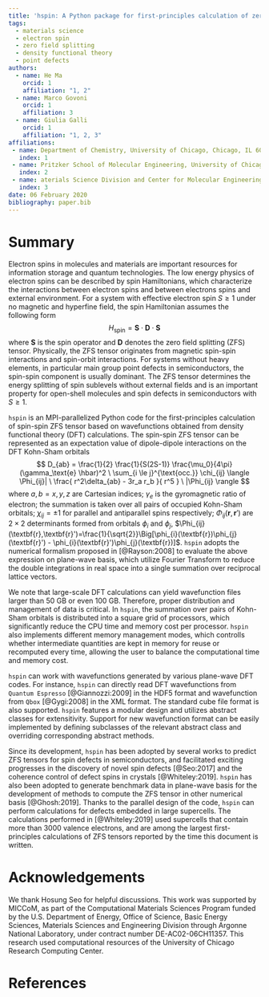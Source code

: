 ```yaml
---
title: 'hspin: A Python package for first-principles calculation of zero field splitting tensor'
tags:
  - materials science
  - electron spin
  - zero field splitting
  - density functional theory
  - point defects
authors:
  - name: He Ma
    orcid: 1
    affiliation: "1, 2"
  - name: Marco Govoni
    orcid: 1
    affiliation: 3
  - name: Giulia Galli
    orcid: 1
    affiliation: "1, 2, 3"
affiliations:
 - name: Department of Chemistry, University of Chicago, Chicago, IL 60637, USA
   index: 1
 - name: Pritzker School of Molecular Engineering, University of Chicago, Chicago, IL 60637, USA
   index: 2
 - name: aterials Science Division and Center for Molecular Engineering, Argonne National Laboratory, Lemont, IL 60439, USA
   index: 3
date: 06 February 2020
bibliography: paper.bib
---
```


# Summary
Electron spins in molecules and materials are important resources for information storage and quantum technologies. The low energy physics of electron spins can be described by spin Hamiltonians, which characterize the interactions between electron spins and between electrons spins and external environment. For a system with effective electron spin $S \geq 1$ under no magnetic and hyperfine field, the spin Hamiltonian assumes the following form
$$ H_\mathrm{spin} = \mathbf{S} \cdot \mathbf{D} \cdot \mathbf{S} $$
where $\mathbf{S}$ is the spin operator and $\mathbf{D}$ denotes the zero field splitting (ZFS) tensor. Physically, the ZFS tensor originates from magnetic spin-spin interactions and spin-orbit interactions. For systems without heavy elements, in particular main group point defects in semiconductors, the spin-spin component is usually dominant. The ZFS tensor determines the energy splitting of spin sublevels without external fields and is an important property for open-shell molecules and spin defects in semiconductors with $S \geq 1$.

`hspin` is an MPI-parallelized Python code for the first-principles calculation of spin-spin ZFS tensor based on wavefunctions obtained from density functional theory (DFT) calculations. The spin-spin ZFS tensor can be represented as an expectation value of dipole-dipole interactions on the DFT Kohn-Sham orbitals
$$ D_{ab} = \frac{1}{2} \frac{1}{S(2S-1)} \frac{\mu_0}{4\pi} (\gamma_\text{e} \hbar)^2 \ \sum_{i \le j}^{\text{occ.}} \chi_{ij} \langle \Phi_{ij}| \  \frac{ r^2\delta_{ab} - 3r_a r_b }{ r^5 } \  |\Phi_{ij} \rangle $$
where $a, b = x, y, z$ are Cartesian indices; $\gamma_e$ is the gyromagnetic ratio of electron; the summation is taken over all pairs of occupied Kohn-Sham orbitals; $\chi_{ij} = \pm 1$ for parallel and antiparallel spins respectively; $\Phi_{ij}(\textbf{r},\textbf{r}')$ are $2 \times 2$ determinants formed from orbitals $\phi_{i}$ and $\phi_{j}$, $\Phi_{ij}(\textbf{r},\textbf{r}')=\frac{1}{\sqrt{2}}\Big[\phi_{i}(\textbf{r})\phi_{j}(\textbf{r}') - \phi_{i}(\textbf{r}')\phi_{j}(\textbf{r})]$. `hspin` adopts the numerical formalism proposed in [@Rayson:2008] to evaluate the above expression on plane-wave basis, which utilize Fourier Transform to reduce the double integrations in real space into a single summation over reciprocal lattice vectors.

We note that large-scale DFT calculations can yield wavefunction files larger than 50 GB or even 100 GB. Therefore, proper distribution and management of data is critical. In `hspin`, the summation over pairs of Kohn-Sham orbitals is distributed into a square grid of processors, which significantly reduce the CPU time and memory cost per processor. `hspin` also implements different memory management modes, which controlls whether intermediate quantities are kept in memory for reuse or recomputed every time, allowing the user to balance the computational time and memory cost.

`hspin` can work with wavefunctions generated by various plane-wave DFT codes. For instance, `hspin` can directly read DFT wavefunctions from `Quantum Espresso` [@Giannozzi:2009] in the HDF5 format and wavefunction from `Qbox` [@Gygi:2008] in the XML format. The standard cube file format is also supported. `hspin` features a modular design and utilizes abstract classes for extensitivity. Support for new wavefunction format can be easily implemented by defining subclasses of the relevant abstract class and overriding corresponding abstract methods.

Since its development, `hspin` has been adopted by several works to predict ZFS tensors for spin defects in semiconductors, and facilitated exciting progresses in the discovery of novel spin defects [@Seo:2017] and the coherence control of defect spins in crystals [@Whiteley:2019]. `hspin` has also been adopted to generate benchmark data in plane-wave basis for the development of methods to compute the ZFS tensor in other numerical basis [@Ghosh:2019]. Thanks to the parallel design of the code, `hspin` can perform calculations for defects embedded in large supercells. The calculations performed in [@Whiteley:2019] used supercells that contain more than 3000 valence electrons, and are among the largest first-principles calculations of ZFS tensors reported by the time this document is written. 

# Acknowledgements
We thank Hosung Seo for helpful discussions. 
This work was supported by MICCoM, as part of the Computational Materials Sciences Program funded by the U.S. Department of Energy, Office of Science, Basic Energy Sciences, Materials Sciences and Engineering Division through Argonne National Laboratory, under contract number DE-AC02-06CH11357.
This research used computational resources of the University of Chicago Research Computing Center.

# References

